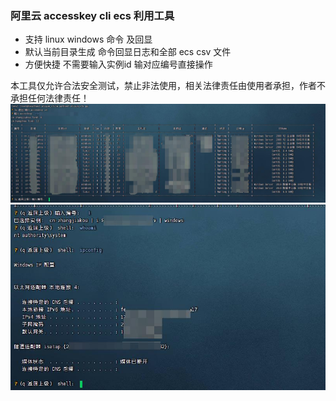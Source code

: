 
	
###  阿里云 accesskey cli ecs 利用工具

 - 支持 linux  windows 命令 及回显
 - 默认当前目录生成 命令回显日志和全部 ecs csv 文件
 - 方便快捷 不需要输入实例id 输对应编号直接操作

 本工具仅允许合法安全测试，禁止非法使用，相关法律责任由使用者承担，作者不承担任何法律责任！
![](image/1.jpg?v=1&type=image)
![](image/2.jpg?v=1&type=image)



